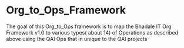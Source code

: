 # Org_to_Ops_Framework
The goal of this Org_to_Ops framework is to map the Bhadale IT Org Framework v1.0 to various types( about 14) of Operations as described above using the QAI Ops that in unique to the QAI projects
